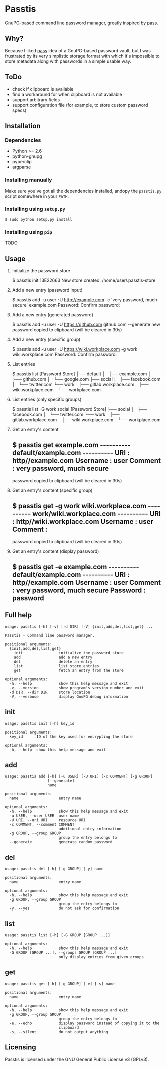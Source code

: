 # Passtis

GnuPG-based command line password manager, greatly inspired by [pass](https://www.passwordstore.org/).


## Why?

Because I liked [pass](https://www.passwordstore.org/) idea of a GnuPG-based password vault, but I
was frustrated by its very simplistic storage format with which it's impossible to store metadata
along with passwords in a simple usable way.


## ToDo

* check if clipboard is available
* find a workaround for when clipboard is not available
* support arbitrary fields
* support configuration file (for example, to store custom password specs)


## Installation


### Dependencies


* Python >= 2.6
* python-gnupg
* pyperclip
* argparse


### Installing manually

Make sure you've got all the dependencies installed, andopy the `passtis.py` script somewhere 
in your `PATH`.


### Installing using `setup.py`


    $ sudo python setup.py install


### Installing using `pip`


TODO


## Usage

1. Initialize the password store


    $ passtis init 13E22663
    New store created: /home/user/.passtis-store


2. Add a new entry (password input)


    $ passtis add -u user -U http://example.com -c 'very password, much secure' example.com
    Password: 
    Confirm password:


2. Add a new entry (generated password)


    $ passtis add -u user -U https://github.com github.com --generate
    new password copied to clipboard (will be cleared in 30s)


2. Add a new entry (specific group)


    $ passtis add -u user -U https://wiki.workplace.com -g work wiki.workplace.com
    Password: 
    Confirm password:


3. List entries


    $ passtis list
    [Password Store]
    ├── default
    │   ├── example.com
    │   ├── github.com
    │   └── google.com
    ├── social
    │   ├── facebook.com
    │   └── twitter.com
    └── work
        ├── gitlab.workplace.com
        ├── wiki.workplace.com
        └── workplace.com


3. List entries (only specific groups)


    $ passtis list -G work social
    [Password Store]
    ├── social
    │   ├── facebook.com
    │   └── twitter.com
    └── work
        ├── gitlab.workplace.com
        ├── wiki.workplace.com
        └── workplace.com


4. Get an entry's content


    $ passtis get example.com
    ---------- default/example.com ----------
    URI      : http//example.com
    Username : user
    Comment  : very password, much secure
    -----------------------------------------
    password copied to clipboard (will be cleared in 30s)


4. Get an entry's content (specific group)


    $ passtis get -g work wiki.workplace.com
    ---------- work/wiki.workplace.com ----------
    URI      : http//wiki.workplace.com
    Username : user
    Comment  : 
    ---------------------------------------------
    password copied to clipboard (will be cleared in 30s)


4. Get an entry's content (display password)


    $ passtis get -e example.com
    ---------- default/example.com ----------
    URI      : http//example.com
    Username : user
    Comment  : very password, much secure
    Password : password
    -----------------------------------------


## Full help


    usage: passtis [-h] [-v] [-d DIR] [-V] {init,add,del,list,get} ...
    
    Passtis - Command line password manager.
    
    positional arguments:
      {init,add,del,list,get}
        init                initialize the password store
        add                 add a new entry
        del                 delete an entry
        list                list store entries
        get                 fetch an entry from the store
    
    optional arguments:
      -h, --help            show this help message and exit
      -v, --version         show program's version number and exit
      -d DIR, --dir DIR     store location
      -V, --verbose         display GnuPG debug information


## init


    usage: passtis init [-h] key_id
    
    positional arguments:
      key_id      ID of the key used for encrypting the store
    
    optional arguments:
      -h, --help  show this help message and exit


## add


    usage: passtis add [-h] [-u USER] [-U URI] [-c COMMENT] [-g GROUP]
                       [--generate]
                       name
    
    positional arguments:
      name                  entry name
    
    optional arguments:
      -h, --help            show this help message and exit
      -u USER, --user USER  user name
      -U URI, --uri URI     resource URI
      -c COMMENT, --comment COMMENT
                            additional entry information
      -g GROUP, --group GROUP
                            group the entry belongs to
      --generate            generate random password


## del


    usage: passtis del [-h] [-g GROUP] [-y] name
    
    positional arguments:
      name                  entry name
    
    optional arguments:
      -h, --help            show this help message and exit
      -g GROUP, --group GROUP
                            group the entry belongs to
      -y, --yes             do not ask for confirmation


## list


    usage: passtis list [-h] [-G GROUP [GROUP ...]]
    
    optional arguments:
      -h, --help            show this help message and exit
      -G GROUP [GROUP ...], --groups GROUP [GROUP ...]
                            only display entries from given groups


## get


    usage: passtis get [-h] [-g GROUP] [-e] [-s] name
    
    positional arguments:
      name                  entry name
    
    optional arguments:
      -h, --help            show this help message and exit
      -g GROUP, --group GROUP
                            group the entry belongs to
      -e, --echo            display password instead of copying it to the
                            clipboard
      -s, --silent          do not output anything


## Licensing

Passtis is licensed under the GNU General Public License v3 (GPLv3).
